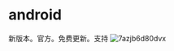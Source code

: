 # android
新版本。官方。免费更新。支持
![7azjb6d80dvx](https://github.com/user-attachments/assets/85e40cf7-9f59-4b83-8234-0e04c9d53620)
